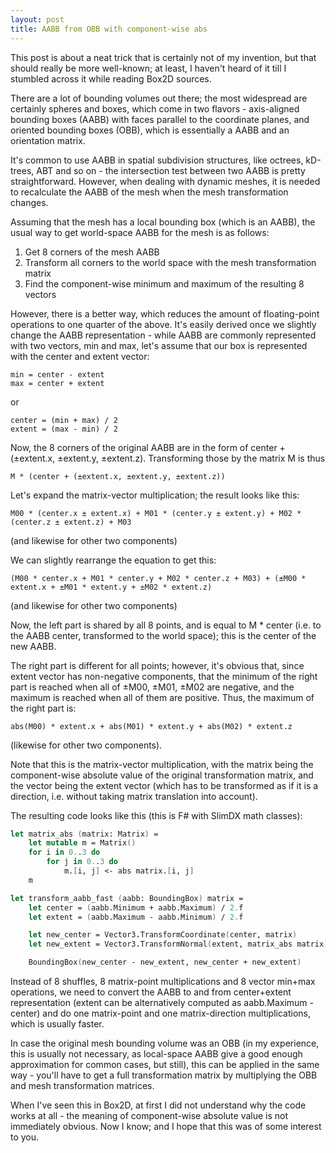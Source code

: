 ```yaml
---
layout: post
title: AABB from OBB with component-wise abs
---
```


This post is about a neat trick that is certainly not of my invention, but that should really be more well-known; at least, I haven't heard of it till I stumbled across it while reading Box2D sources.

There are a lot of bounding volumes out there; the most widespread are certainly spheres and boxes, which come in two flavors - axis-aligned bounding boxes (AABB) with faces parallel to the coordinate planes, and oriented bounding boxes (OBB), which is essentially a AABB and an orientation matrix.

It's common to use AABB in spatial subdivision structures, like octrees, kD-trees, ABT and so on - the intersection test between two AABB is pretty straightforward. However, when dealing with dynamic meshes, it is needed to recalculate the AABB of the mesh when the mesh transformation changes.

Assuming that the mesh has a local bounding box (which is an AABB), the usual way to get world-space AABB for the mesh is as follows:

1. Get 8 corners of the mesh AABB
2. Transform all corners to the world space with the mesh transformation matrix
3. Find the component-wise minimum and maximum of the resulting 8 vectors

However, there is a better way, which reduces the amount of floating-point operations to one quarter of the above. It's easily derived once we slightly change the AABB representation - while AABB are commonly represented with two vectors, min and max, let's assume that our box is represented with the center and extent vector:

```
min = center - extent
max = center + extent
```

or

```
center = (min + max) / 2
extent = (max - min) / 2
```

Now, the 8 corners of the original AABB are in the form of center + (±extent.x, ±extent.y, ±extent.z). Transforming those by the matrix M is thus

```
M * (center + (±extent.x, ±extent.y, ±extent.z))
```

Let's expand the matrix-vector multiplication; the result looks like this:

```
M00 * (center.x ± extent.x) + M01 * (center.y ± extent.y) + M02 * (center.z ± extent.z) + M03
```
(and likewise for other two components)

We can slightly rearrange the equation to get this:
```
(M00 * center.x + M01 * center.y + M02 * center.z + M03) + (±M00 * extent.x + ±M01 * extent.y + ±M02 * extent.z)
```
(and likewise for other two components)

Now, the left part is shared by all 8 points, and is equal to M * center (i.e. to the AABB center, transformed to the world space); this is the center of the new AABB.

The right part is different for all points; however, it's obvious that, since extent vector has non-negative components, that the minimum of the right part is reached when all of ±M00, ±M01, ±M02 are negative, and the maximum is reached when all of them are positive. Thus, the maximum of the right part is:

```
abs(M00) * extent.x + abs(M01) * extent.y + abs(M02) * extent.z
```
(likewise for other two components).

Note that this is the matrix-vector multiplication, with the matrix being the component-wise absolute value of the original transformation matrix, and the vector being the extent vector (which has to be transformed as if it is a direction, i.e. without taking matrix translation into account).

The resulting code looks like this (this is F# with SlimDX math classes):

```fsharp
let matrix_abs (matrix: Matrix) =
    let mutable m = Matrix()
    for i in 0..3 do
        for j in 0..3 do
            m.[i, j] <- abs matrix.[i, j]
    m

let transform_aabb_fast (aabb: BoundingBox) matrix =
    let center = (aabb.Minimum + aabb.Maximum) / 2.f
    let extent = (aabb.Maximum - aabb.Minimum) / 2.f

    let new_center = Vector3.TransformCoordinate(center, matrix)
    let new_extent = Vector3.TransformNormal(extent, matrix_abs matrix)

    BoundingBox(new_center - new_extent, new_center + new_extent)
```

Instead of 8 shuffles, 8 matrix-point multiplications and 8 vector min+max operations, we need to convert the AABB to and from center+extent representation (extent can be alternatively computed as aabb.Maximum - center) and do one matrix-point and one matrix-direction multiplications, which is usually faster.

In case the original mesh bounding volume was an OBB (in my experience, this is usually not necessary, as local-space AABB give a good enough approximation for common cases, but still), this can be applied in the same way - you'll have to get a full transformation matrix by multiplying the OBB and mesh transformation matrices.

When I've seen this in Box2D, at first I did not understand why the code works at all - the meaning of component-wise absolute value is not immediately obvious. Now I know; and I hope that this was of some interest to you.
